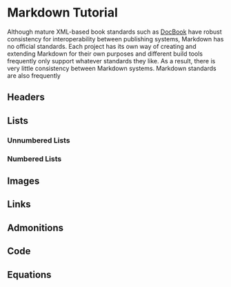 # Markdown Tutorial

Although mature XML-based book standards such as [DocBook](https://docbook.org/) have robust consistency for interoperability between publishing systems, Markdown has no official standards.  Each project has its own way of creating and extending Markdown for their own purposes and different build tools frequently only support whatever standards they like.  As a result, there is very little consistency between Markdown systems.  Markdown standards are also frequently 

## Headers

## Lists

### Unnumbered Lists

### Numbered Lists

## Images

## Links

## Admonitions

## Code

## Equations